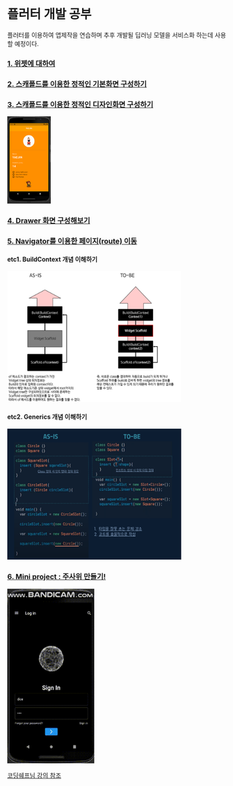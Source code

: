 # 플러터 개발 공부
플러터를 이용하여 앱제작을 연습하며 추후 개발될 딥러닝 모델을 서비스화 하는데 사용할 예정이다.

### [1. 위젯에 대하여][widget]

### [2. 스캐폴드를 이용한 정적인 기본화면 구성하기][page2]

### [3. 스캐폴드를 이용한 정적인 디자인화면 구성하기][page3]
<img src="https://github.com/kyugorithm/flutterPractice/blob/main/Basic%20App%20Screen%20Using%20Scapold%20Composed%20of%20Various%20Designs.png" width="100" height="200">

### [4. Drawer 화면 구성해보기][page4]

### [5. Navigator를 이용한 페이지(route) 이동][page5]

#### etc1. BuildContext 개념 이해하기
<img src="https://github.com/kyugorithm/flutterPractice/blob/main/sources/BuildContext.png?raw=true" width="400" height="300">

#### etc2. Generics 개념 이해하기
<img src="https://github.com/kyugorithm/flutterPractice/blob/main/sources/Generics.png?raw=true" width="400" height="300">


### [6. Mini project : 주사위 만들기!][page6]
<img src="https://github.com/kyugorithm/flutterPractice/blob/main/sources/app_dice.gif" width = "200" height="400">

[코딩쉐프님 강의 참조][CODING_CHEF1]

[widget]:<https://github.com/kyugorithm/flutterPractice/blob/main/WhatIsWidget.md>
[page2]:<https://github.com/kyugorithm/flutterPractice/blob/main/practice1_adder.dart>
[page3]:<https://github.com/kyugorithm/flutterPractice/blob/main/practice2_characterPage.dart>
[page4]:<https://github.com/kyugorithm/flutterPractice/blob/main/practice3_drawer.dart>
[page5]:<https://github.com/kyugorithm/flutterPractice/blob/main/practice4_navigator.dart>
[page6]:<https://github.com/kyugorithm/flutterPractice/blob/main/practice5_app_dice.dart>
[CODING_CHEF1]:<https://www.youtube.com/watch?v=dSysQZrkTlo&list=PLQt_pzi-LLfpcRFhWMywTePfZ2aPapvyl&index=25>
